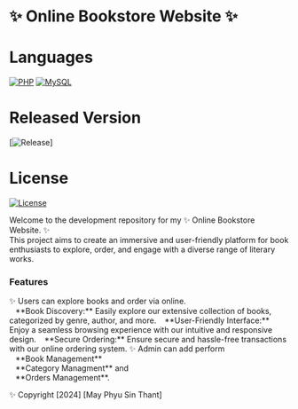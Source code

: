 # ✨ Online Bookstore Website ✨
# Languages
[![PHP](https://img.shields.io/badge/PHP-blue)](https://www.php.net/)
[![MySQL](https://img.shields.io/badge/MySQL-blue)](https://www.mysql.com/)

# Released Version
[![Release](https://badgen.net/github/release/mayphyusinthant/bookstore?include_prereleases&label=Release)]<br/>

# License
[![License](https://img.shields.io/badge/License-Apache%202.0-blue.svg)](LICENSE)

Welcome to the development repository for my ✨ Online Bookstore Website. ✨ <br/>
This project aims to create an immersive and user-friendly platform for book enthusiasts to explore, order, and engage with a diverse range of literary works.

<h3> Features </h3>
✨ Users can explore books and order via online.<br/>
&ensp; **Book Discovery:** Easily explore our extensive collection of books, categorized by genre, author, and more.
&ensp; **User-Friendly Interface:** Enjoy a seamless browsing experience with our intuitive and responsive design.
&ensp; **Secure Ordering:** Ensure secure and hassle-free transactions with our online ordering system.
✨ Admin can add perform <br/>
&ensp; **Book Management** <br/>
&ensp; **Category Managment** and <br/>
&ensp; **Orders Management**.

✨ Copyright [2024] [May Phyu Sin Thant]
